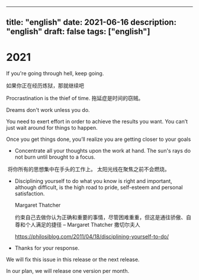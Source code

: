 
---
title: "english"
date: 2021-06-16
description: "english"
draft: false
tags: ["english"]
---




# 2021

If you're going through hell, keep going.

如果你正在经历炼狱，那就继续吧



Procrastination is the thief of time.
拖延症是时间的窃贼。



Dreams don't work unless you do.

You need to exert effort in order to achieve the results you want. You can’t just wait around for things to happen.

Once you get things done, you’ll realize you are getting closer to your goals





-  Concentrate all your thoughts upon the work at hand. The sun's rays do not burn until brought to a focus.

​      将你所有的思想集中在手头的工作上。 太阳光线在聚焦之前不会燃烧。





- Disciplining yourself to do what you know is right and important, although difficult, is the high road to pride, self-esteem and personal satisfaction.

  Margaret Thatcher

  

  约束自己去做你认为正确和重要的事情，尽管困难重重，但这是通往骄傲、自尊和个人满足的捷径 – Margaret Thatcher 撒切尔夫人

  

  https://philosiblog.com/2011/04/18/disciplining-yourself-to-do/



- Thanks for your response.

We will fix this issue in this release or the next release.

In our plan, we will release one version per month.

